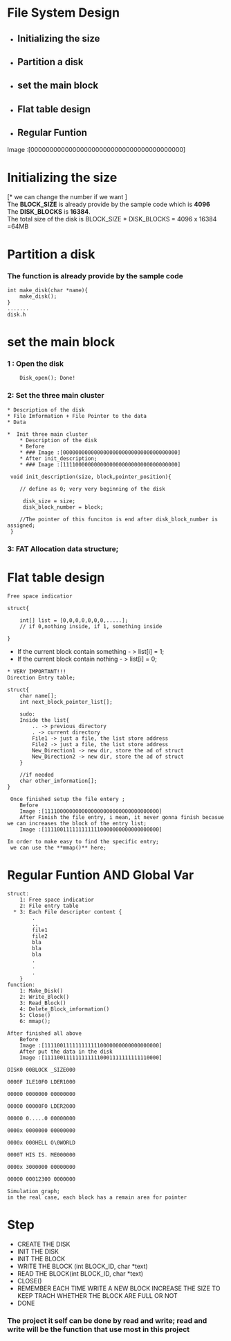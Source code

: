 # File System Design 
* ## Initializing the size
* ## Partition a disk 
* ## set the main block 
* ## Flat table design 
* ## Regular Funtion

Image :[0000000000000000000000000000000000000000]

# Initializing the size 

[* we can change the number if we want ]\
The **BLOCK_SIZE** is already provide by the sample code which is **4096**\
The **DISK_BLOCKS** is **16384**.\
The total size of the disk is BLOCK_SIZE * DISK_BLOCKS = 4096 x 16384 =64MB
# Partition a disk 
### **The function is already provide by the sample code**
```
int make_disk(char *name){
    make_disk();
}
.......
disk.h
```

# set the main block 

### 1 : Open the disk
```
    Disk_open(); Done!
```
### 2: Set the three main cluster
    * Description of the disk
    * File Imformation + File Pointer to the data 
    * Data 
```
*  Init three main cluster 
    * Description of the disk
    * Before
    * ### Image :[0000000000000000000000000000000000000]
    * After init_description;
    * ### Image :[1111000000000000000000000000000000000]

```

```
 void init_description(size, block,pointer_position){
     
    // define as 0; very very beginning of the disk

     disk_size = size;
     disk_block_number = block;

    //The pointer of this funciton is end after disk_block_number is assigned;     
 }
 ```
### 3: **FAT** Allocation data structure; 


# Flat table design
```
Free space indicatior

struct{

    int[] list = [0,0,0,0,0,0,0,.....];
    // if 0,nothing inside, if 1, something inside

}
```
* If the current block contain something - > list[i] = 1;
* If the current block contain nothing - > list[i] = 0;


```
* VERY IMPORTANT!!!
Direction Entry table;

struct{
    char name[];
    int next_block_pointer_list[];

    sudo:
    Inside the list{
        .. -> previous directory
        . -> current directory
        File1 -> just a file, the list store address
        File2 -> just a file, the list store address        
        New_Direction1 -> new dir, store the ad of struct
        New_Direction2 -> new dir, store the ad of struct
    }

    //if needed
    char other_imformation[];
}
```

```
 Once finished setup the file entery ;
    Before
    Image :[1111000000000000000000000000000000000]
    After Finish the file entry, i mean, it never gonna finish becasue we can increases the block of the entry list;
    Image :[1111001111111111110000000000000000000]

In order to make easy to find the specific entry; 
 we can use the **mmap()** here;
```

# Regular Funtion AND Global Var
```
struct:
    1: Free space indicatior
    2: File entry table
  * 3: Each File descriptor content {
        .
        ..
        file1
        file2
        bla
        bla
        bla
        .
        .
        .
    }
function:    
    1: Make_Disk()
    2: Write_Block()
    3: Read_Block()
    4: Delete_Block_imformation()
    5: Close()
    6: mmap();

```

```
After finished all above
    Before
    Image :[1111001111111111110000000000000000000]
    After put the data in the disk
    Image :[1111001111111111110001111111111110000]

```



```
DISK0 00BLOCK _SIZE000

0000F ILE10FO LDER1000

00000 0000000 00000000

00000 00000FO LDER2000

00000 0.....0 00000000

0000x 0000000 00000000

0000x 000HELL O\0WORLD

0000T HIS IS. ME000000

0000x 3000000 00000000

00000 00012300 0000000

Simulation graph;
in the real case, each block has a remain area for pointer
```

  



# Step
*   CREATE THE DISK
*   INIT THE DISK
*   INIT THE BLOCK
*   WRITE THE BLOCK (int BLOCK_ID, char *text)   
*   READ THE BLOCK(int BLOCK_ID, char *text)   
*   CLOSE()
*  REMEMBER EACH TIME WRITE A NEW BLOCK INCREASE THE SIZE TO KEEP TRACH WHETHER THE BLOCK ARE FULL OR NOT 
* DONE 


### The project it self can be done by read and write; read and write will be the function that use most in this project



  




 
